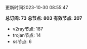 更新时间2023-10-30 08:55:47

**总订阅: 73**
**总节点: 803**
**有效节点: 207**
- v2ray节点: 187
- trojan节点: 14
- ss节点: 6
